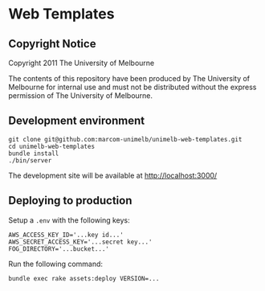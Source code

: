 # Web Templates

## Copyright Notice
Copyright 2011 The University of Melbourne

The contents of this repository have been produced by The University of Melbourne for internal use and must not be distributed without the express permission of The University of Melbourne.

## Development environment

    git clone git@github.com:marcom-unimelb/unimelb-web-templates.git
    cd unimelb-web-templates
    bundle install
    ./bin/server

The development site will be available at [http://localhost:3000/](http://localhost:3000/)

## Deploying to production

Setup a `.env` with the following keys:

    AWS_ACCESS_KEY_ID='...key id...'
    AWS_SECRET_ACCESS_KEY='...secret key...'
    FOG_DIRECTORY='...bucket...'


Run the following command:

    bundle exec rake assets:deploy VERSION=...

